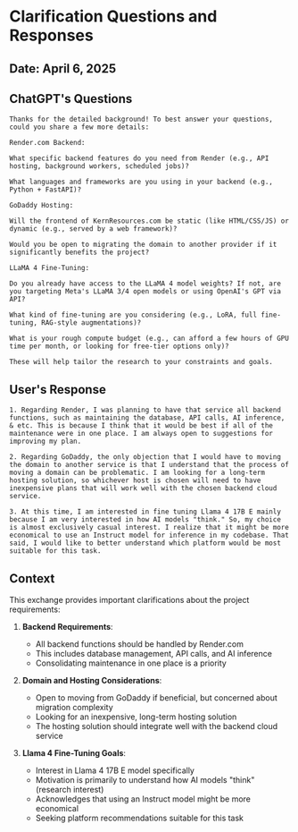 # Clarification Questions and Responses

## Date: April 6, 2025

## ChatGPT's Questions

```
Thanks for the detailed background! To best answer your questions, could you share a few more details:

Render.com Backend:

What specific backend features do you need from Render (e.g., API hosting, background workers, scheduled jobs)?

What languages and frameworks are you using in your backend (e.g., Python + FastAPI)?

GoDaddy Hosting:

Will the frontend of KernResources.com be static (like HTML/CSS/JS) or dynamic (e.g., served by a web framework)?

Would you be open to migrating the domain to another provider if it significantly benefits the project?

LLaMA 4 Fine-Tuning:

Do you already have access to the LLaMA 4 model weights? If not, are you targeting Meta's LLaMA 3/4 open models or using OpenAI's GPT via API?

What kind of fine-tuning are you considering (e.g., LoRA, full fine-tuning, RAG-style augmentations)?

What is your rough compute budget (e.g., can afford a few hours of GPU time per month, or looking for free-tier options only)?

These will help tailor the research to your constraints and goals.
```

## User's Response

```
1. Regarding Render, I was planning to have that service all backend functions, such as maintaining the database, API calls, AI inference, & etc. This is because I think that it would be best if all of the maintenance were in one place. I am always open to suggestions for improving my plan. 

2. Regarding GoDaddy, the only objection that I would have to moving the domain to another service is that I understand that the process of moving a domain can be problematic. I am looking for a long-term hosting solution, so whichever host is chosen will need to have inexpensive plans that will work well with the chosen backend cloud service.

3. At this time, I am interested in fine tuning Llama 4 17B E mainly because I am very interested in how AI models "think." So, my choice is almost exclusively casual interest. I realize that it might be more economical to use an Instruct model for inference in my codebase. That said, I would like to better understand which platform would be most suitable for this task.
```

## Context

This exchange provides important clarifications about the project requirements:

1. **Backend Requirements**:
   - All backend functions should be handled by Render.com
   - This includes database management, API calls, and AI inference
   - Consolidating maintenance in one place is a priority

2. **Domain and Hosting Considerations**:
   - Open to moving from GoDaddy if beneficial, but concerned about migration complexity
   - Looking for an inexpensive, long-term hosting solution
   - The hosting solution should integrate well with the backend cloud service

3. **Llama 4 Fine-Tuning Goals**:
   - Interest in Llama 4 17B E model specifically
   - Motivation is primarily to understand how AI models "think" (research interest)
   - Acknowledges that using an Instruct model might be more economical
   - Seeking platform recommendations suitable for this task
